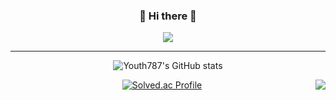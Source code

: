 
<div align="center">

  ### 👋 Hi there 👋
  <a  href="https://wkdus885.tistory.com/"><img align="center" src="https://img.shields.io/badge/Tistory-3DDC84?style=flat-square&logo=Blogger&logoColor=white"/></a> 

---
</div>

<div align="center">

![Youth787's GitHub stats](https://github-readme-stats.vercel.app/api?username=Youth787&show_icons=true&theme=merko) 

<img align="right" src="http://mazandi.herokuapp.com/api?handle=ar77gt&theme=dark"/>

[![Solved.ac Profile](http://mazassumnida.wtf/api/generate_badge?boj=ar77gt)](https://solved.ac/ar77gt)

</div>






<!--
**Youth787/youth787** is a ✨ _special_ ✨ repository because its `README.md` (this file) appears on your GitHub profile.

Here are some ideas to get you started:

- 🔭 I’m currently working on ...
- 🌱 I’m currently learning ...
- 👯 I’m looking to collaborate on ...
- 🤔 I’m looking for help with ...
- 💬 Ask me about ...
- 📫 How to reach me: ...
- 😄 Pronouns: ...
- ⚡ Fun fact: ...
-->
